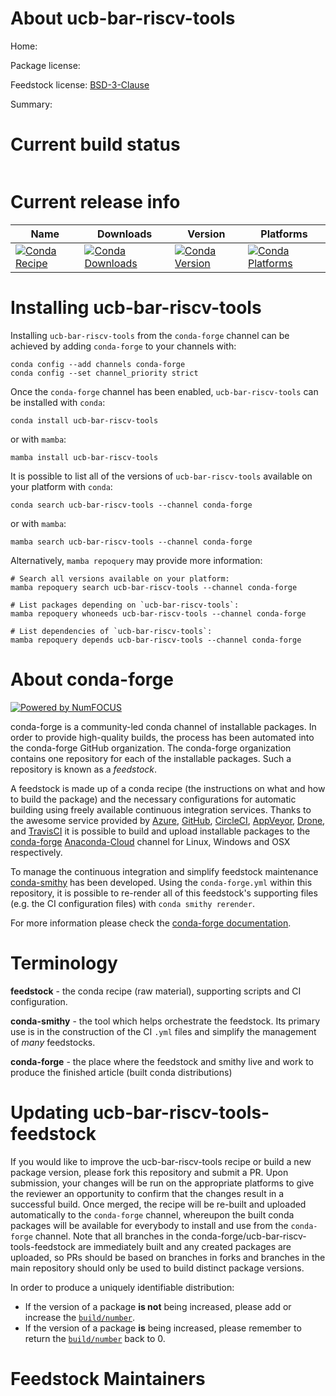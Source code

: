 About ucb-bar-riscv-tools
=========================

Home: 

Package license: 

Feedstock license: [BSD-3-Clause](https://github.com/conda-forge/new-feedstock/blob/master/LICENSE.txt)

Summary: 

Current build status
====================


<table>
</table>

Current release info
====================

| Name | Downloads | Version | Platforms |
| --- | --- | --- | --- |
| [![Conda Recipe](https://img.shields.io/badge/recipe-ucb--bar--riscv--tools-green.svg)](https://anaconda.org/conda-forge/ucb-bar-riscv-tools) | [![Conda Downloads](https://img.shields.io/conda/dn/conda-forge/ucb-bar-riscv-tools.svg)](https://anaconda.org/conda-forge/ucb-bar-riscv-tools) | [![Conda Version](https://img.shields.io/conda/vn/conda-forge/ucb-bar-riscv-tools.svg)](https://anaconda.org/conda-forge/ucb-bar-riscv-tools) | [![Conda Platforms](https://img.shields.io/conda/pn/conda-forge/ucb-bar-riscv-tools.svg)](https://anaconda.org/conda-forge/ucb-bar-riscv-tools) |

Installing ucb-bar-riscv-tools
==============================

Installing `ucb-bar-riscv-tools` from the `conda-forge` channel can be achieved by adding `conda-forge` to your channels with:

```
conda config --add channels conda-forge
conda config --set channel_priority strict
```

Once the `conda-forge` channel has been enabled, `ucb-bar-riscv-tools` can be installed with `conda`:

```
conda install ucb-bar-riscv-tools
```

or with `mamba`:

```
mamba install ucb-bar-riscv-tools
```

It is possible to list all of the versions of `ucb-bar-riscv-tools` available on your platform with `conda`:

```
conda search ucb-bar-riscv-tools --channel conda-forge
```

or with `mamba`:

```
mamba search ucb-bar-riscv-tools --channel conda-forge
```

Alternatively, `mamba repoquery` may provide more information:

```
# Search all versions available on your platform:
mamba repoquery search ucb-bar-riscv-tools --channel conda-forge

# List packages depending on `ucb-bar-riscv-tools`:
mamba repoquery whoneeds ucb-bar-riscv-tools --channel conda-forge

# List dependencies of `ucb-bar-riscv-tools`:
mamba repoquery depends ucb-bar-riscv-tools --channel conda-forge
```


About conda-forge
=================

[![Powered by
NumFOCUS](https://img.shields.io/badge/powered%20by-NumFOCUS-orange.svg?style=flat&colorA=E1523D&colorB=007D8A)](https://numfocus.org)

conda-forge is a community-led conda channel of installable packages.
In order to provide high-quality builds, the process has been automated into the
conda-forge GitHub organization. The conda-forge organization contains one repository
for each of the installable packages. Such a repository is known as a *feedstock*.

A feedstock is made up of a conda recipe (the instructions on what and how to build
the package) and the necessary configurations for automatic building using freely
available continuous integration services. Thanks to the awesome service provided by
[Azure](https://azure.microsoft.com/en-us/services/devops/), [GitHub](https://github.com/),
[CircleCI](https://circleci.com/), [AppVeyor](https://www.appveyor.com/),
[Drone](https://cloud.drone.io/welcome), and [TravisCI](https://travis-ci.com/)
it is possible to build and upload installable packages to the
[conda-forge](https://anaconda.org/conda-forge) [Anaconda-Cloud](https://anaconda.org/)
channel for Linux, Windows and OSX respectively.

To manage the continuous integration and simplify feedstock maintenance
[conda-smithy](https://github.com/conda-forge/conda-smithy) has been developed.
Using the ``conda-forge.yml`` within this repository, it is possible to re-render all of
this feedstock's supporting files (e.g. the CI configuration files) with ``conda smithy rerender``.

For more information please check the [conda-forge documentation](https://conda-forge.org/docs/).

Terminology
===========

**feedstock** - the conda recipe (raw material), supporting scripts and CI configuration.

**conda-smithy** - the tool which helps orchestrate the feedstock.
                   Its primary use is in the construction of the CI ``.yml`` files
                   and simplify the management of *many* feedstocks.

**conda-forge** - the place where the feedstock and smithy live and work to
                  produce the finished article (built conda distributions)


Updating ucb-bar-riscv-tools-feedstock
======================================

If you would like to improve the ucb-bar-riscv-tools recipe or build a new
package version, please fork this repository and submit a PR. Upon submission,
your changes will be run on the appropriate platforms to give the reviewer an
opportunity to confirm that the changes result in a successful build. Once
merged, the recipe will be re-built and uploaded automatically to the
`conda-forge` channel, whereupon the built conda packages will be available for
everybody to install and use from the `conda-forge` channel.
Note that all branches in the conda-forge/ucb-bar-riscv-tools-feedstock are
immediately built and any created packages are uploaded, so PRs should be based
on branches in forks and branches in the main repository should only be used to
build distinct package versions.

In order to produce a uniquely identifiable distribution:
 * If the version of a package **is not** being increased, please add or increase
   the [``build/number``](https://docs.conda.io/projects/conda-build/en/latest/resources/define-metadata.html#build-number-and-string).
 * If the version of a package **is** being increased, please remember to return
   the [``build/number``](https://docs.conda.io/projects/conda-build/en/latest/resources/define-metadata.html#build-number-and-string)
   back to 0.

Feedstock Maintainers
=====================


